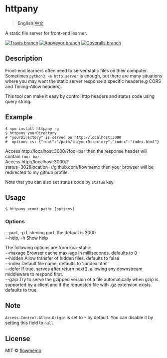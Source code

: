 # httpany
> **English**|[中文](https://github.com/flowmemo/httpany/blob/master/README.zh-cn.md)  

A static file server for front-end learner.

[![Travis branch](https://img.shields.io/travis/flowmemo/httpany/master.svg?style=flat-square)](https://travis-ci.org/flowmemo/httpany)
[![AppVeyor branch](https://img.shields.io/appveyor/ci/flowmemo/httpany/master.svg?style=flat-square&label=Win%20Test)](https://ci.appveyor.com/project/flowmemo/httpany/branch/master)
[![Coveralls branch](https://img.shields.io/coveralls/flowmemo/httpany/master.svg?style=flat-square)](https://coveralls.io/github/flowmemo/httpany?branch=master)

## Description
Front-end learners often need to server static files on their computer.
Sometimes `python3 -m http.server` is enough, but there are many situations where you may want the static server response a specific header(e.g CORS and Timing-Allow headers).  

This tool can make it easy by control http headers and status code using query string.

## Example
```shell
$ npm install httpany -g
$ httpany yourDirectory
# "yourDirectory" is served on http://localhost:3000
#  options is: {"root":"/path/to/yourDirectory","index":"index.html"}
```
Access http://localhost:3000/?foo=bar then the response header will contain `foo: bar`.  
Access http://localhost:3000/?status=302&location=//github.com/flowmemo then your browser will be redirected to my github profile.

Note that you can also set status code by `status` key.

## Usage
```shell
$ httpany <root path> [options]
```
### Options
--port, -p Listening port, the default is 3000  
--help, -h Show help  

The following options are from koa-static:  
--maxage Browser cache max-age in milliseconds. defaults to 0  
--hidden Allow transfer of hidden files. defaults to false  
--index Default file name, defaults to 'ipndex.html'  
--defer If true, serves after return next(), allowing any downstream middleware to respond first.  
--gzip Try to serve the gzipped version of a file automatically when gzip is supported by a client and if the requested file with .gz extension exists. defaults to true.  

## Note
`Access-Control-Allow-Origin` is set to `*` by default. You can disable it by setting this field to `null`

## License
MIT © [flowmemo](http://weibo.com/flowmemo)
